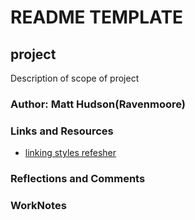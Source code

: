 # README TEMPLATE

## project

Description of scope of project

### Author: Matt Hudson(Ravenmoore)

### Links and Resources

* [linking styles refesher](https://www.w3schools.com/tags/att_script_src.asp)

### Reflections and Comments

### WorkNotes
